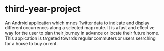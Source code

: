 # third-year-project
An Android application which mines Twitter data to indicate and display different occurrences along a selected map route. It is a fast and effective way for the user to plan their journey in advance or locate their future home. This application is targeted towards regular commuters or users searching for a house to buy or rent.
